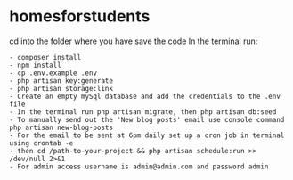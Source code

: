 # homesforstudents
cd into the folder where you have save the code
In the terminal run:

	- composer install
	- npm install
	- cp .env.example .env
	- php artisan key:generate
 	- php artisan storage:link
	- Create an empty mySql database and add the credentials to the .env file
	- In the terminal run php artisan migrate, then php artisan db:seed
 	- To manually send out the 'New blog posts' email use console command php artisan new-blog-posts
	- For the email to be sent at 6pm daily set up a cron job in terminal using crontab -e 
 	- then cd /path-to-your-project && php artisan schedule:run >> /dev/null 2>&1
    - For admin access username is admin@admin.com and password admin

 	


